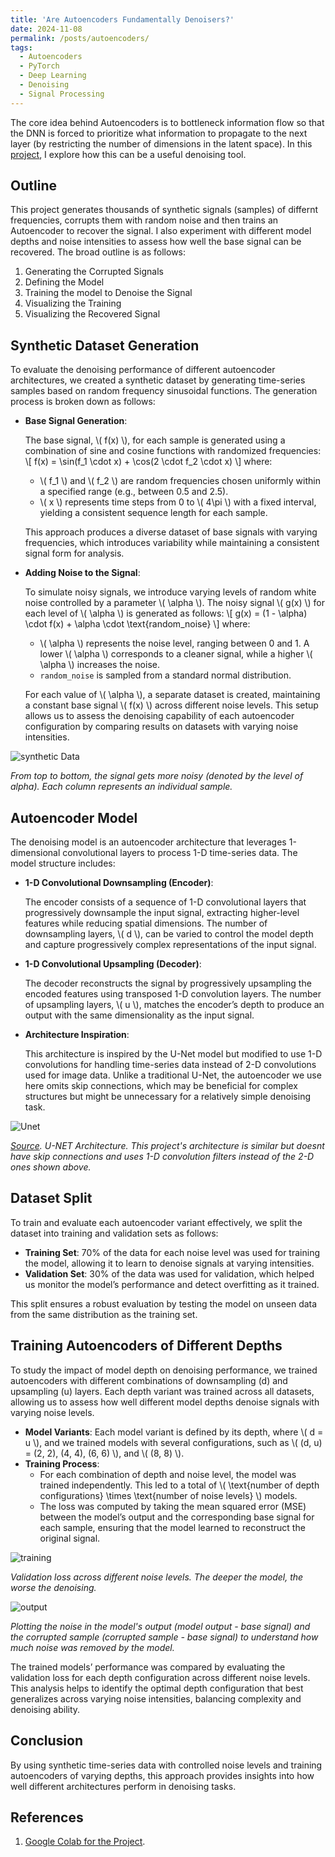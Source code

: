 ```yaml
---
title: 'Are Autoencoders Fundamentally Denoisers?'
date: 2024-11-08
permalink: /posts/autoencoders/
tags:
  - Autoencoders
  - PyTorch
  - Deep Learning
  - Denoising
  - Signal Processing
---
```


The core idea behind Autoencoders is to bottleneck information flow so that the DNN is forced to prioritize what information to propagate to the next layer (by restricting the number of dimensions in the latent space). In this [project](https://colab.research.google.com/drive/1fEHTPZV20PyaEcsFTTXTUvkY_9aA-wEB?usp=sharing), I explore how this can be a useful denoising tool. 

## Outline
This project generates thousands of synthetic signals (samples) of differnt frequencies, corrupts them with random noise and then trains an Autoencoder to recover the signal. I also experiment with different model depths and noise intensities to assess how well the base signal can be recovered. The broad outline is as follows:
1. Generating the Corrupted Signals
2. Defining the Model
3. Training the model to Denoise the Signal
4. Visualizing the Training
5. Visualizing the Recovered Signal

## Synthetic Dataset Generation

To evaluate the denoising performance of different autoencoder architectures, we created a synthetic dataset by generating time-series samples based on random frequency sinusoidal functions. The generation process is broken down as follows:

- **Base Signal Generation**:
  
  The base signal, \\( f(x) \\), for each sample is generated using a combination of sine and cosine functions with randomized frequencies:
  \\[
  f(x) = \sin(f_1 \cdot x) + \cos(2 \cdot f_2 \cdot x)
  \\]
  where:
  - \\( f_1 \\) and \\( f_2 \\) are random frequencies chosen uniformly within a specified range (e.g., between 0.5 and 2.5).
  - \\( x \\) represents time steps from 0 to \\( 4\pi \\) with a fixed interval, yielding a consistent sequence length for each sample.

  This approach produces a diverse dataset of base signals with varying frequencies, which introduces variability while maintaining a consistent signal form for analysis.

- **Adding Noise to the Signal**:
  
  To simulate noisy signals, we introduce varying levels of random white noise controlled by a parameter \\( \alpha \\). The noisy signal \\( g(x) \\) for each level of \\( \alpha \\) is generated as follows:
  \\[
  g(x) = (1 - \alpha) \cdot f(x) + \alpha \cdot \text{random_noise}
  \\]
  where:
  - \\( \alpha \\) represents the noise level, ranging between 0 and 1. A lower \\( \alpha \\) corresponds to a cleaner signal, while a higher \\( \alpha \\) increases the noise.
  - `random_noise` is sampled from a standard normal distribution.

  For each value of \\( \alpha \\), a separate dataset is created, maintaining a constant base signal \\( f(x) \\) across different noise levels. This setup allows us to assess the denoising capability of each autoencoder configuration by comparing results on datasets with varying noise intensities.

![synthetic Data](/images/blogs/autoencoder_data.png)

*From top to bottom, the signal gets more noisy (denoted by the level of alpha). Each column represents an individual sample.*

## Autoencoder Model

The denoising model is an autoencoder architecture that leverages 1-dimensional convolutional layers to process 1-D time-series data. The model structure includes:

- **1-D Convolutional Downsampling (Encoder)**:
  
  The encoder consists of a sequence of 1-D convolutional layers that progressively downsample the input signal, extracting higher-level features while reducing spatial dimensions. The number of downsampling layers, \\( d \\), can be varied to control the model depth and capture progressively complex representations of the input signal.

- **1-D Convolutional Upsampling (Decoder)**:
  
  The decoder reconstructs the signal by progressively upsampling the encoded features using transposed 1-D convolution layers. The number of upsampling layers, \\( u \\), matches the encoder’s depth to produce an output with the same dimensionality as the input signal.

- **Architecture Inspiration**:
  
  This architecture is inspired by the U-Net model but modified to use 1-D convolutions for handling time-series data instead of 2-D convolutions used for image data. Unlike a traditional U-Net, the autoencoder we use here omits skip connections, which may be beneficial for complex structures but might be unnecessary for a relatively simple denoising task.

![Unet](/images/blogs/unet.png)

*[Source](https://towardsdatascience.com/u-net-explained-understanding-its-image-segmentation-architecture-56e4842e313a). U-NET Architecture. This project's architecture is similar but doesnt have skip connections and uses 1-D convolution filters instead of the 2-D ones shown above.*

## Dataset Split

To train and evaluate each autoencoder variant effectively, we split the dataset into training and validation sets as follows:

- **Training Set**: 70% of the data for each noise level was used for training the model, allowing it to learn to denoise signals at varying intensities.
- **Validation Set**: 30% of the data was used for validation, which helped us monitor the model’s performance and detect overfitting as it trained.

This split ensures a robust evaluation by testing the model on unseen data from the same distribution as the training set.

## Training Autoencoders of Different Depths

To study the impact of model depth on denoising performance, we trained autoencoders with different combinations of downsampling (d) and upsampling (u) layers. Each depth variant was trained across all datasets, allowing us to assess how well different model depths denoise signals with varying noise levels.

- **Model Variants**: Each model variant is defined by its depth, where \\( d = u \\), and we trained models with several configurations, such as \\( (d, u) = (2, 2), (4, 4), (6, 6) \\), and \\( (8, 8) \\).
- **Training Process**:
  - For each combination of depth and noise level, the model was trained independently. This led to a total of \\( \text{number of depth configurations} \times \text{number of noise levels} \\) models.
  - The loss was computed by taking the mean squared error (MSE) between the model’s output and the corresponding base signal for each sample, ensuring that the model learned to reconstruct the original signal.


![training](/images/blogs/autoencoder_val_loss.png)

*Validation loss across different noise levels. The deeper the model, the worse the denoising.*

![output](/images/blogs/denoise_eg.png)

*Plotting the noise in the model's output (model output - base signal) and the corrupted sample (corrupted sample - base signal) to understand how much noise was removed by the model.*

The trained models’ performance was compared by evaluating the validation loss for each depth configuration across different noise levels. This analysis helps to identify the optimal depth configuration that best generalizes across varying noise intensities, balancing complexity and denoising ability.

## Conclusion 

By using synthetic time-series data with controlled noise levels and training autoencoders of varying depths, this approach provides insights into how well different architectures perform in denoising tasks.


## References
1. [Google Colab for the Project](https://colab.research.google.com/drive/1fEHTPZV20PyaEcsFTTXTUvkY_9aA-wEB?usp=sharing).